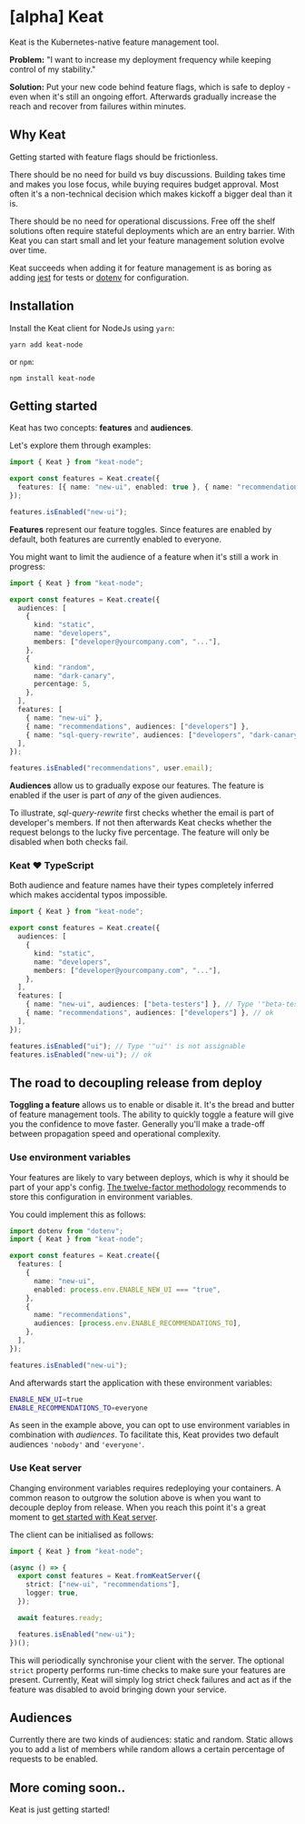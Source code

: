 # [alpha] Keat

Keat is the Kubernetes-native feature management tool.

**Problem:** "I want to increase my deployment frequency while keeping control of my stability."

**Solution:** Put your new code behind feature flags, which is safe to deploy - even when it's still an ongoing effort. Afterwards gradually increase the reach and recover from failures within minutes.

## Why Keat

Getting started with feature flags should be frictionless.

There should be no need for build vs buy discussions. Building takes time and makes you lose focus, while buying requires budget approval. Most often it's a non-technical decision which makes kickoff a bigger deal than it is.

There should be no need for operational discussions. Free off the shelf solutions often require stateful deployments which are an entry barrier. With Keat you can start small and let your feature management solution evolve over time.

Keat succeeds when adding it for feature management is as boring as adding [jest][jest] for tests or [dotenv][dotenv] for configuration.

## Installation

Install the Keat client for NodeJs using `yarn`:

```
yarn add keat-node
```

or `npm`:

```
npm install keat-node
```

## Getting started

Keat has two concepts: **features** and **audiences**.

Let's explore them through examples:

```typescript
import { Keat } from "keat-node";

export const features = Keat.create({
  features: [{ name: "new-ui", enabled: true }, { name: "recommendations" }],
});

features.isEnabled("new-ui");
```

**Features** represent our feature toggles.
Since features are enabled by default, both features are currently enabled to everyone.

You might want to limit the audience of a feature when it's still a work in progress:

```typescript
import { Keat } from "keat-node";

export const features = Keat.create({
  audiences: [
    {
      kind: "static",
      name: "developers",
      members: ["developer@yourcompany.com", "..."],
    },
    {
      kind: "random",
      name: "dark-canary",
      percentage: 5,
    },
  ],
  features: [
    { name: "new-ui" },
    { name: "recommendations", audiences: ["developers"] },
    { name: "sql-query-rewrite", audiences: ["developers", "dark-canary"] },
  ],
});

features.isEnabled("recommendations", user.email);
```

**Audiences** allow us to gradually expose our features.
The feature is enabled if the user is part of _any_ of the given audiences.

To illustrate, _sql-query-rewrite_ first checks whether the email is part of developer's members.
If not then afterwards Keat checks whether the request belongs to the lucky five percentage.
The feature will only be disabled when both checks fail.

### Keat ❤️ TypeScript

Both audience and feature names have their types completely inferred which makes accidental typos impossible.

```typescript
import { Keat } from "keat-node";

export const features = Keat.create({
  audiences: [
    {
      kind: "static",
      name: "developers",
      members: ["developer@yourcompany.com", "..."],
    },
  ],
  features: [
    { name: "new-ui", audiences: ["beta-testers"] }, // Type '"beta-testers"' is not assignable
    { name: "recommendations", audiences: ["developers"] }, // ok
  ],
});

features.isEnabled("ui"); // Type '"ui"' is not assignable
features.isEnabled("new-ui"); // ok
```

## The road to decoupling release from deploy

**Toggling a feature** allows us to enable or disable it.
It's the bread and butter of feature management tools.
The ability to quickly toggle a feature will give you the confidence to move faster.
Generally you'll make a trade-off between propagation speed and operational complexity.

### Use environment variables

Your features are likely to vary between deploys, which is why it should be part of your app's config.
[The twelve-factor methodology][12factor] recommends to store this configuration in environment variables.

You could implement this as follows:

```typescript
import dotenv from "dotenv";
import { Keat } from "keat-node";

export const features = Keat.create({
  features: [
    {
      name: "new-ui",
      enabled: process.env.ENABLE_NEW_UI === "true",
    },
    {
      name: "recommendations",
      audiences: [process.env.ENABLE_RECOMMENDATIONS_TO],
    },
  ],
});

features.isEnabled("new-ui");
```

And afterwards start the application with these environment variables:

```bash
ENABLE_NEW_UI=true
ENABLE_RECOMMENDATIONS_TO=everyone
```

As seen in the example above, you can opt to use environment variables in combination with _audiences_.
To facilitate this, Keat provides two default audiences `'nobody'` and `'everyone'`.

### Use Keat server

Changing environment variables requires redeploying your containers.
A common reason to outgrow the solution above is when you want to decouple deploy from release.
When you reach this point it's a great moment to [get started with Keat server][keat-server].

The client can be initialised as follows:

```typescript
import { Keat } from "keat-node";

(async () => {
  export const features = Keat.fromKeatServer({
    strict: ["new-ui", "recommendations"],
    logger: true,
  });

  await features.ready;

  features.isEnabled("new-ui");
})();
```

This will periodically synchronise your client with the server.
The optional `strict` property performs run-time checks to make sure your features are present.
Currently, Keat will simply log strict check failures and act as if the feature was disabled to avoid bringing down your service.

## Audiences

Currently there are two kinds of audiences: static and random.
Static allows you to add a list of members while random allows a certain percentage of requests to be enabled.

## More coming soon..

Keat is just getting started!

[12factor]: https://12factor.net/config
[keat-audiences]: https:www.google.con
[jest]: https://www.npmjs.com/package/jest
[dotenv]: https://www.npmjs.com/package/dotenv
[node-config]: https://www.npmjs.com/package/config
[keat-server]: https://github.com/WitoDelnat/keat-server#installation
